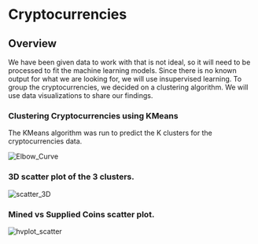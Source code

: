 # Cryptocurrencies

## Overview
We have been given data to work with that is not ideal, so it will need to be processed to fit the machine learning models. Since there is no known output for what we are looking for, we will use insupervised learning. To group the cryptocurrencies, we decided on a clustering algorithm. We will use data visualizations to share our findings.

### Clustering Cryptocurrencies using KMeans
The KMeans algorithm was run to predict the K clusters for the cryptocurrencies data.

![Elbow_Curve]()

### 3D scatter plot of the 3 clusters.

![scatter_3D]()

### Mined vs Supplied Coins scatter plot.

![hvplot_scatter]()







